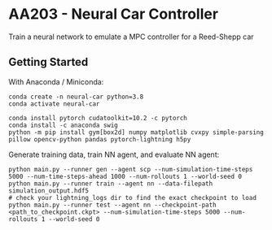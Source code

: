 # AA203 - Neural Car Controller
Train a neural network to emulate a MPC controller for a Reed-Shepp car

## Getting Started
With Anaconda / Miniconda:
```
conda create -n neural-car python=3.8
conda activate neural-car

conda install pytorch cudatoolkit=10.2 -c pytorch
conda install -c anaconda swig
python -m pip install gym[box2d] numpy matplotlib cvxpy simple-parsing pillow opencv-python pandas pytorch-lightning h5py
```

Generate training data, train NN agent, and evaluate NN agent: 
```
python main.py --runner gen --agent scp --num-simulation-time-steps 5000 --num-time-steps-ahead 1000 --num-rollouts 1 --world-seed 0
python main.py --runner train --agent nn --data-filepath simulation_output.hdf5
# check your lightning_logs dir to find the exact checkpoint to load
python main.py --runner test --agent nn --checkpoint-path <path_to_checkpoint.ckpt> --num-simulation-time-steps 5000 --num-rollouts 1 --world-seed 0
```

